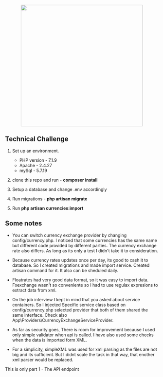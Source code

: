 

<p align="center"><img src="https://www.madebysauce.com/addons/shared_addons/themes/madebysauce/img/sauce.svg" width="400"></p>

## Technical Challenge

1. Set up an environment. 
    - PHP version - 7.1.9
    - Apache - 2.4.27
    - mySql - 5.7.19
    
2. clone this repo and run - **composer install**
3. Setup a database and change .env accordingly
4. Run migrations - **php artisan migrate**
5. Run **php artisan currencies:import**

## Some notes
- You can switch currency exchange provider by changing config/currency.php. 
I noticed that some currencies has the same name but different code provided by different parties.
The currency exchange rate also differs. As long as its only a test I didn't take it to consideration.

- Because currency rates updates once per day, its good to cash it to database.
So I created migrations and made import service. Created artisan command for it. 
It also can be sheduled daily. 

- Floatrates had very good data format, so it was easy to import data. Fxexchange wasn't
so conveniente so I had to use regulax expresions to extract data from xml.

- On the job interview I kept in mind that you asked about service containers. So I injected
Specific service class based on config/currency.php selected provider that both of them shared the same 
interface. Check also App\Providers\CurrencyExchangeServiceProvider.

- As far as security goes, There is room for improvement because I used only simple validator
when api is called. I have also used some checks when the data is imported form XML.

- For a simplicity, simpleXML was used for xml parsing as the files are not big and its sufficient.
But I didnt scale the task in that way, that enother xml parser would be replaced.

This is only part 1 - The API endpoint